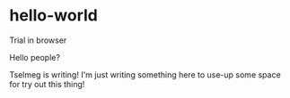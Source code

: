 # hello-world
Trial in browser

Hello people? 

Tselmeg is writing! I'm just writing something here to use-up some space for try out this thing!
